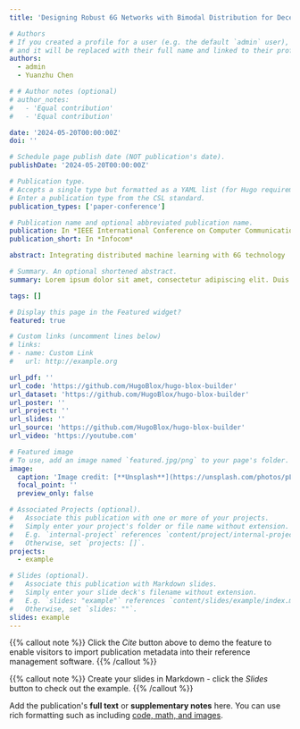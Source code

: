 ```yaml
---
title: 'Designing Robust 6G Networks with Bimodal Distribution for Decentralized Federated Learning'

# Authors
# If you created a profile for a user (e.g. the default `admin` user), write the username (folder name) here
# and it will be replaced with their full name and linked to their profile.
authors:
  - admin
  - Yuanzhu Chen

# # Author notes (optional)
# author_notes:
#   - 'Equal contribution'
#   - 'Equal contribution'

date: '2024-05-20T00:00:00Z'
doi: ''

# Schedule page publish date (NOT publication's date).
publishDate: '2024-05-20T00:00:00Z'

# Publication type.
# Accepts a single type but formatted as a YAML list (for Hugo requirements).
# Enter a publication type from the CSL standard.
publication_types: ['paper-conference']

# Publication name and optional abbreviated publication name.
publication: In *IEEE International Conference on Computer Communications*
publication_short: In *Infocom*

abstract: Integrating distributed machine learning with 6G technology  is aligned with the United Nations' Sustainable Development Goals, notably in global connectivity and sustainable industrial development. This combination bolsters innovation, contributing significantly to objectives in industry and infrastructure. Large networks are often modeled as variants or compounds of the random or power-law graph. Yet, either random or power-law network presents distinct vulnerabilities -- random networks are susceptible to failures, while power-law networks are more prone to targeted attacks. To address this issue, we propose to create the network topology based on a bimodal degree distribution so that the network is robust against both types of node removals. Such a design features one central hub with a high degree of connections and other nodes having consistently lower degrees. The resilience of this hub-and-spoke configuration against random failures is clear, especially given the small chance of the central hub being impacted. In contrast of a targeted attack, despite the significant risk of losing the hub, the network effectively withstands further node removals thanks to their residual connections. Simulation experiments in decentralized federated learning show that the developed large 6G network topology is resilient to both random failures and targeted attacks.

# Summary. An optional shortened abstract.
summary: Lorem ipsum dolor sit amet, consectetur adipiscing elit. Duis posuere tellus ac convallis placerat. Proin tincidunt magna sed ex sollicitudin condimentum.

tags: []

# Display this page in the Featured widget?
featured: true

# Custom links (uncomment lines below)
# links:
# - name: Custom Link
#   url: http://example.org

url_pdf: ''
url_code: 'https://github.com/HugoBlox/hugo-blox-builder'
url_dataset: 'https://github.com/HugoBlox/hugo-blox-builder'
url_poster: ''
url_project: ''
url_slides: ''
url_source: 'https://github.com/HugoBlox/hugo-blox-builder'
url_video: 'https://youtube.com'

# Featured image
# To use, add an image named `featured.jpg/png` to your page's folder.
image:
  caption: 'Image credit: [**Unsplash**](https://unsplash.com/photos/pLCdAaMFLTE)'
  focal_point: ''
  preview_only: false

# Associated Projects (optional).
#   Associate this publication with one or more of your projects.
#   Simply enter your project's folder or file name without extension.
#   E.g. `internal-project` references `content/project/internal-project/index.md`.
#   Otherwise, set `projects: []`.
projects:
  - example

# Slides (optional).
#   Associate this publication with Markdown slides.
#   Simply enter your slide deck's filename without extension.
#   E.g. `slides: "example"` references `content/slides/example/index.md`.
#   Otherwise, set `slides: ""`.
slides: example
---
```


{{% callout note %}}
Click the _Cite_ button above to demo the feature to enable visitors to import publication metadata into their reference management software.
{{% /callout %}}

{{% callout note %}}
Create your slides in Markdown - click the _Slides_ button to check out the example.
{{% /callout %}}

Add the publication's **full text** or **supplementary notes** here. You can use rich formatting such as including [code, math, and images](https://docs.hugoblox.com/content/writing-markdown-latex/).

